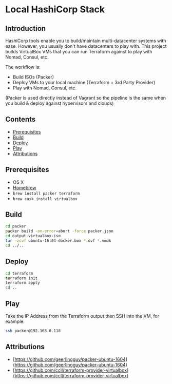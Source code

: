 # Local HashiCorp Stack

## Introduction

HashiCorp tools enable you to build/maintain multi-datacenter systems with ease. However, you usually don't have datacenters to play with. This project builds VirtualBox VMs that you can run Terraform against to play with Nomad, Consul, etc.

The workflow is:
- Build ISOs (Packer)
- Deploy VMs to your local machine (Terraform + 3rd Party Provider)
- Play with Nomad, Consul, etc.

(Packer is used directly instead of Vagrant so the pipeline is the same when you build & deploy against hypervisors and clouds)

## Contents

- [Prerequisites](#prerequisites)
- [Build](#build)
- [Deploy](#deploy)
- [Play](#play)
- [Attributions](#attributions)

## Prerequisites

- OS X
- [Homebrew](https://brew.sh/)
- `brew install packer terraform`
- `brew cask install virtualbox`

## Build

```bash
cd packer
packer build -on-error=abort -force packer.json
cd output-virtualbox-iso
tar -zcvf ubuntu-16.04-docker.box *.ovf *.vmdk
cd ../..
```

## Deploy

```bash
cd terraform
terraform init
terraform apply
cd ..
```

## Play

Take the IP Address from the Terraform output then SSH into the VM, for example:

```bash
ssh packer@192.168.0.118
```

## Attributions

- [https://github.com/geerlingguy/packer-ubuntu-1604](https://github.com/geerlingguy/packer-ubuntu-1604)
- [https://github.com/ccll/terraform-provider-virtualbox](https://github.com/ccll/terraform-provider-virtualbox)

